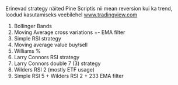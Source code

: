 Erinevad strategy näited Pine Scriptis nii mean reversion kui ka trend,
loodud kasutamiseks veebilehel www.tradingview.com 
1. Bollinger Bands
2. Moving Average cross variations +- EMA filter
3. Simple RSI strategy
4. Moving average value buy/sell
5. Williams %
6. Larry Connors RSI strategy
7. Larry Connors double 7 (3) strategy
8. Wilders RSI 2 (mostly ETF usage)
9. Simple RSI 5 + Wilders RSI 2 + 233 EMA filter
